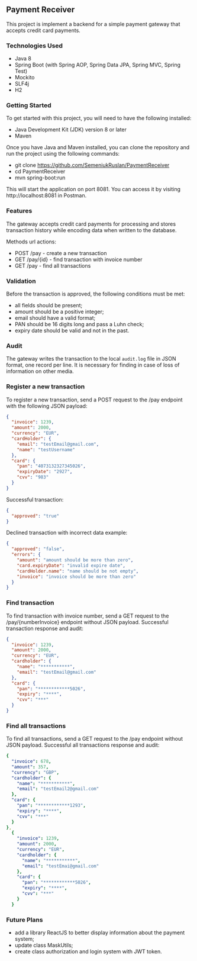 ## Payment Receiver

This project is implement a backend for a simple payment gateway that accepts credit card payments.

### Technologies Used

- Java 8
- Spring Boot (with Spring AOP, Spring Data JPA, Spring MVC, Spring Test)
- Mockito
- SLF4j
- H2

### Getting Started

To get started with this project, you will need to have the following installed:

- Java Development Kit (JDK) version 8 or later
- Maven

Once you have Java and Maven installed, you can clone the repository and run the project using the following commands:

- git clone https://github.com/SemeniukRuslan/PaymentReceiver
- cd PaymentReceiver
- mvn spring-boot:run

This will start the application on port 8081. You can access it by visiting http://localhost:8081 in Postman.

### Features

The gateway accepts credit card payments for processing and stores transaction history while encoding data when written
to the database.

Methods url actions:

- POST /pay - create a new transaction
- GET /pay/{id} - find transaction with invoice number
- GET /pay - find all transactions

### Validation

Before the transaction is approved, the following conditions must be met:

* all fields should be present;
* amount should be a positive integer;
* email should have a valid format;
* PAN should be 16 digits long and pass a Luhn check;
* expiry date should be valid and not in the past.

### Audit

The gateway writes the transaction to the local `audit.log` file in JSON format, one record per line.
It is necessary for finding in case of loss of information on other media.

### Register a new transaction

To register a new transaction, send a POST request to the /pay endpoint with the following JSON payload:

```json
{
  "invoice": 1239,
  "amount": 2000,
  "currency": "EUR",
  "cardHolder": {
    "email": "testEmail@gmail.com",
    "name": "testUsername"
  },
  "card": {
    "pan": "4073132327345026",
    "expiryDate": "2927",
    "cvv": "983"
  }
}
```

Successful transaction:

```json
{
  "approved": "true"
}
```

Declined transaction with incorrect data example:

```json
{
  "approved": "false",
  "errors": {
    "amount": "amount should be more than zero",
    "card.expiryDate": "invalid expire date",
    "cardHolder.name": "name should be not empty",
    "invoice": "invoice should be more than zero"
  }
}
```

### Find transaction

To find transaction with invoice number, send a GET request to the /pay/{numberInvoice} endpoint without JSON payload.
Successful transaction response and audit:

```json
{
  "invoice": 1239,
  "amount": 2000,
  "currency": "EUR",
  "cardholder": {
    "name": "***********",
    "email": "testEmail@gmail.com"
  },
  "card": {
    "pan": "************5026",
    "expiry": "****",
    "cvv": "***"
  }
}
```

### Find all transactions

To find all transactions, send a GET request to the /pay endpoint without JSON payload.
Successful all transactions response and audit:

```yaml
{
  "invoice": 678,
  "amount": 357,
  "currency": "GBP",
  "cardholder": {
    "name": "***********",
    "email": "testEmail2@gmail.com"
  },
  "card": {
    "pan": "************1293",
    "expiry": "****",
    "cvv": "***"
  }
},
  {
    "invoice": 1239,
    "amount": 2000,
    "currency": "EUR",
    "cardholder": {
      "name": "***********",
      "email": "testEmai@gmail.com"
    },
    "card": {
      "pan": "************5026",
      "expiry": "****",
      "cvv": "***"
    }
  }
```

### Future Plans

* add a library ReactJS to better display information about the payment system;
* update class MaskUtils;
* create class authorization and login system with JWT token.